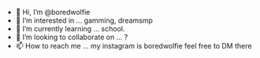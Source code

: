 - 👋 Hi, I’m @boredwolfie
- 👀 I’m interested in ... gamming, dreamsmp
- 🌱 I’m currently learning ... school.
- 💞️ I’m looking to collaborate on ... ?
- 📫 How to reach me ... my instagram is boredwolfie feel free to DM there

<!---
boredwolfie/boredwolfie is a ✨ special ✨ repository because its `README.md` (this file) appears on your GitHub profile.
You can click the Preview link to take a look at your changes.
--->
